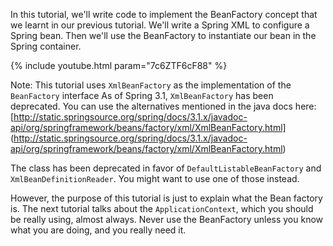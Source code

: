 ---
---


In this tutorial, we'll write code to implement the BeanFactory concept that we learnt in our previous tutorial. We'll write a Spring XML to configure a Spring bean. Then we'll use the BeanFactory to instantiate our bean in the Spring container. 

{% include youtube.html param="7c6ZTF6cF88" %}

Note: This tutorial uses `XmlBeanFactory` as the implementation of the `BeanFactory` interface As of Spring 3.1, `XmlBeanFactory` has been deprecated. You can use the alternatives mentioned in the java docs here: [http://static.springsource.org/spring/docs/3.1.x/javadoc-api/org/springframework/beans/factory/xml/XmlBeanFactory.html] (http://static.springsource.org/spring/docs/3.1.x/javadoc-api/org/springframework/beans/factory/xml/XmlBeanFactory.html) 

The class has been deprecated in favor of `DefaultListableBeanFactory` and `XmlBeanDefinitionReader`. You might want to use one of those instead.

However, the purpose of this tutorial is just to explain what the Bean factory is. The next tutorial talks about the `ApplicationContext`, which you should be really using, almost always. Never use the BeanFactory unless you know what you are doing, and you really need it. 